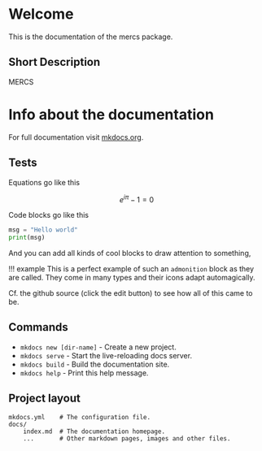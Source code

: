 # Welcome

This is the documentation of the mercs package. 

## Short Description

MERCS

# Info about the documentation

For full documentation visit [mkdocs.org](https://mkdocs.org).

## Tests

Equations go like this

$$
e^{i\pi}-1=0
$$

Code blocks go like this

```python
msg = "Hello world"
print(msg)
```

And you can add all kinds of cool blocks to draw attention to something,

!!! example
    This is a perfect example of such an `admonition` block as they are called. They come in many types and their icons adapt automagically.

Cf. the github source (click the edit button) to see how all of this came to be.

## Commands

* `mkdocs new [dir-name]` - Create a new project.
* `mkdocs serve` - Start the live-reloading docs server.
* `mkdocs build` - Build the documentation site.
* `mkdocs help` - Print this help message.

## Project layout

    mkdocs.yml    # The configuration file.
    docs/
        index.md  # The documentation homepage.
        ...       # Other markdown pages, images and other files.
